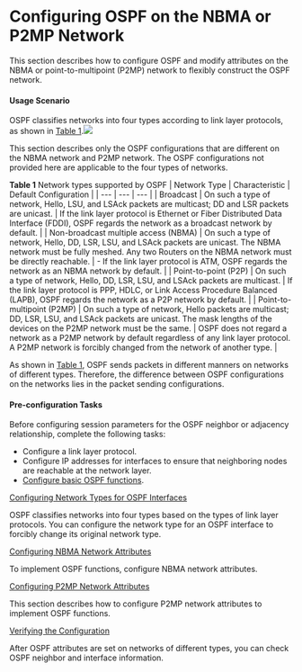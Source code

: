 Configuring OSPF on the NBMA or P2MP Network
============================================

This section describes how to configure OSPF and modify attributes on the NBMA or point-to-multipoint (P2MP) network to flexibly construct the OSPF network.

#### Usage Scenario

OSPF classifies networks into four types according to link layer protocols, as shown in [Table 1](#EN-US_TASK_0172365555__tab_dc_vrp_ospf_cfg_202801).![](../../../../public_sys-resources/note_3.0-en-us.png) 

This section describes only the OSPF configurations that are different on the NBMA network and P2MP network. The OSPF configurations not provided here are applicable to the four types of networks.


**Table 1** Network types supported by OSPF
| Network Type | Characteristic | Default Configuration |
| --- | --- | --- |
| Broadcast | On such a type of network, Hello, LSU, and LSAck packets are multicast; DD and LSR packets are unicast. | If the link layer protocol is Ethernet or Fiber Distributed Data Interface (FDDI), OSPF regards the network as a broadcast network by default. |
| Non-broadcast multiple access (NBMA) | On such a type of network, Hello, DD, LSR, LSU, and LSAck packets are unicast.  The NBMA network must be fully meshed. Any two Routers on the NBMA network must be directly reachable. | -  If the link layer protocol is ATM, OSPF regards the network as an NBMA network by default. |
| Point-to-point (P2P) | On such a type of network, Hello, DD, LSR, LSU, and LSAck packets are multicast. | If the link layer protocol is PPP, HDLC, or Link Access Procedure Balanced (LAPB), OSPF regards the network as a P2P network by default. |
| Point-to-multipoint (P2MP) | On such a type of network, Hello packets are multicast; DD, LSR, LSU, and LSAck packets are unicast.  The mask lengths of the devices on the P2MP network must be the same. | OSPF does not regard a network as a P2MP network by default regardless of any link layer protocol. A P2MP network is forcibly changed from the network of another type. |


As shown in [Table 1](#EN-US_TASK_0172365555__tab_dc_vrp_ospf_cfg_202801), OSPF sends packets in different manners on networks of different types. Therefore, the difference between OSPF configurations on the networks lies in the packet sending configurations.

#### Pre-configuration Tasks

Before configuring session parameters for the OSPF neighbor or adjacency relationship, complete the following tasks:

* Configure a link layer protocol.
* Configure IP addresses for interfaces to ensure that neighboring nodes are reachable at the network layer.
* [Configure basic OSPF functions](dc_vrp_ospf_cfg_0003.html).


[Configuring Network Types for OSPF Interfaces](../../../../software/nev8r10_vrpv8r16/user/vrp/dc_vrp_ospf_cfg_2029.html)

OSPF classifies networks into four types based on the types of link layer protocols. You can configure the network type for an OSPF interface to forcibly change its original network type.

[Configuring NBMA Network Attributes](../../../../software/nev8r10_vrpv8r16/user/vrp/dc_vrp_ospf_cfg_2030.html)

To implement OSPF functions, configure NBMA network attributes.

[Configuring P2MP Network Attributes](../../../../software/nev8r10_vrpv8r16/user/vrp/dc_vrp_ospf_cfg_2031.html)

This section describes how to configure P2MP network attributes to implement OSPF functions.

[Verifying the Configuration](../../../../software/nev8r10_vrpv8r16/user/vrp/dc_vrp_ospf_cfg_0023.html)

After OSPF attributes are set on networks of different types, you can check OSPF neighbor and interface information.